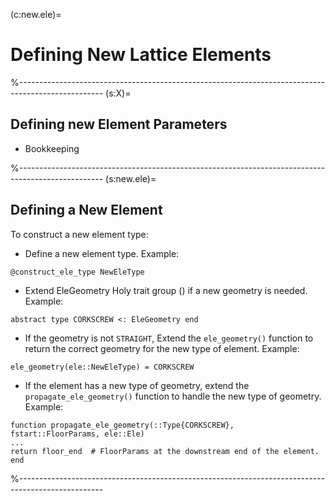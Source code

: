 (c:new.ele)=
# Defining New Lattice Elements
%---------------------------------------------------------------------------------------------------
(s:X)=
## Defining new Element Parameters
* Bookkeeping

%---------------------------------------------------------------------------------------------------
(s:new.ele)=
## Defining a New Element
To construct a new element type:

* Define a new element type. Example:
```{code} yaml
@construct_ele_type NewEleType
```

* Extend EleGeometry Holy trait group ([](#s:holy)) if a new geometry is needed. Example:
```{code} yaml
abstract type CORKSCREW <: EleGeometry end
```

* If the geometry is not `STRAIGHT`, Extend the `ele_geometry()` function to return the
correct geometry for the new type of element. Example:
```{code} yaml
ele_geometry(ele::NewEleType) = CORKSCREW
```

* If the element has a new type of geometry, extend the `propagate_ele_geometry()` function
to handle the new type of geometry. Example:
```{code} yaml
function propagate_ele_geometry(::Type{CORKSCREW}, fstart::FloorParams, ele::Ele)
...
return floor_end  # FloorParams at the downstream end of the element.
end
```


%---------------------------------------------------------------------------------------------------

```{footbibliography}
```
